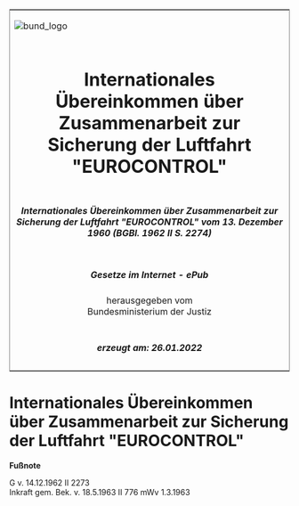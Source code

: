 <span id="DECKBLATT.html"></span>

<table border="0" frame="border" width="100%">

<tr valign="top">

<td align="left">

![bund\_logo](BfJ_2021_Web_de_de.gif)

</td>

<td align="right">

 

</td>

</tr>

<tr align="center" valign="middle">

<td colspan="2">

# Internationales Übereinkommen über Zusammenarbeit zur Sicherung der Luftfahrt "EUROCONTROL"

</td>

</tr>

<tr align="center" valign="middle">

<td colspan="2">

##### Internationales Übereinkommen über Zusammenarbeit zur Sicherung der Luftfahrt "EUROCONTROL" vom 13. Dezember 1960 (BGBl. 1962 II S. 2274)

</td>

</tr>

<tr align="center" valign="middle">

<td colspan="2">

  
  

##### Gesetze im Internet - ePub  
  
herausgegeben vom  
Bundesministerium der Justiz

</td>

</tr>

<tr align="center" valign="bottom">

<td colspan="2">

  
  

##### erzeugt am: 26.01.2022

</td>

</tr>

</table>

<span id="BJNR222740962.html"></span>

# Internationales Übereinkommen über Zusammenarbeit zur Sicherung der Luftfahrt "EUROCONTROL"

<div>

  
**Fußnote**

<div class="jnhtml">

<div>

<div class="jurAbsatz">

G v. 14.12.1962 II 2273  
Inkraft gem. Bek. v. 18.5.1963 II 776 mWv 1.3.1963

</div>

</div>

</div>

</div>
